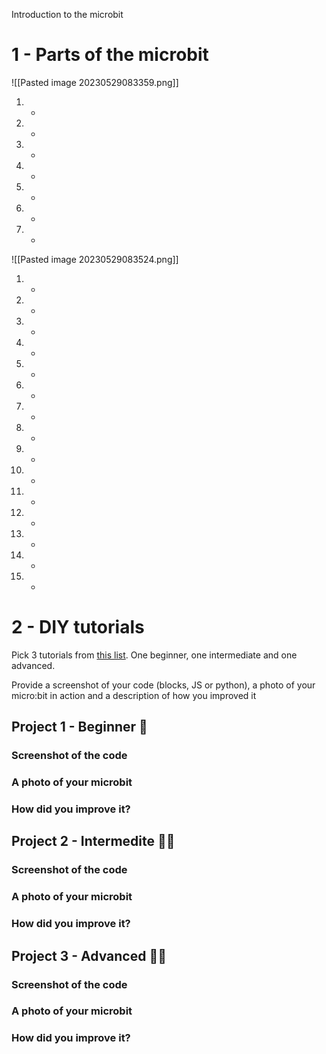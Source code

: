 Introduction to the microbit

# 1 - Parts of the microbit
![[Pasted image 20230529083359.png]]

1. -
2. -
3. -
4. -
5. -
6. -
7. -

![[Pasted image 20230529083524.png]]

1. -
2. -
3. -
4. -
5. -
6. -
7. -
8. -
9. -
10. -
11. -
12. -
13. -
14. -
15. -



# 2 - DIY tutorials

Pick 3 tutorials from [this list](https://microbit.org/projects/make-it-code-it/). One beginner, one intermediate and one advanced. 

Provide a screenshot of your code (blocks, JS or python), a photo of your micro:bit in action and a description of how you improved it

## Project 1 - Beginner 👶

### Screenshot of the code

### A photo of your microbit

### How did you improve it?

## Project 2 - Intermedite 👩‍🔧
### Screenshot of the code

### A photo of your microbit

### How did you improve it?

## Project 3 - Advanced 👨‍🎓
### Screenshot of the code

### A photo of your microbit

### How did you improve it?

